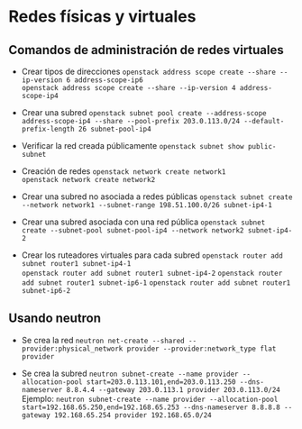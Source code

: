 # Redes físicas y virtuales

## Comandos de administración de redes virtuales
  * Crear tipos de direcciones
    `openstack address scope create --share --ip-version 6 address-scope-ip6`  
    `openstack address scope create --share --ip-version 4 address-scope-ip4`

  * Crear una subred
    `openstack subnet pool create --address-scope address-scope-ip4 --share --pool-prefix 203.0.113.0/24 --default-prefix-length 26 subnet-pool-ip4`

  * Verificar la red creada públicamente
    `openstack subnet show public-subnet`

  * Creación de redes
    `openstack network create network1`  
    `openstack network create network2`

  * Crear una subred no asociada a redes públicas
    `openstack subnet create --network network1 --subnet-range 198.51.100.0/26 subnet-ip4-1`

  * Crear una subred asociada con una red pública
    `openstack subnet create --subnet-pool subnet-pool-ip4 --network network2 subnet-ip4-2`

  * Crear los ruteadores virtuales para cada subred
    `openstack router add subnet router1 subnet-ip4-1`  
    `openstack router add subnet router1 subnet-ip4-2`
    `openstack router add subnet router1 subnet-ip6-1`
    `openstack router add subnet router1 subnet-ip6-2`

## Usando neutron
  * Se crea la red
    `neutron net-create --shared --provider:physical_network provider --provider:network_type flat provider`

  * Se crea la subred
    `neutron subnet-create --name provider --allocation-pool start=203.0.113.101,end=203.0.113.250 --dns-nameserver 8.8.4.4 --gateway 203.0.113.1 provider 203.0.113.0/24`  
    Ejemplo: `neutron subnet-create --name provider --allocation-pool start=192.168.65.250,end=192.168.65.253 --dns-nameserver 8.8.8.8 --gateway 192.168.65.254 provider 192.168.65.0/24`
